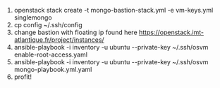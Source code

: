 1. openstack stack create -t mongo-bastion-stack.yml -e vm-keys.yml singlemongo
2. cp config ~/.ssh/config
3. change bastion with floating ip found here https://openstack.imt-atlantique.fr/project/instances/
4. ansible-playbook -i inventory -u ubuntu --private-key ~/.ssh/osvm enable-root-access.yaml
5. ansible-playbook -i inventory -u ubuntu --private-key ~/.ssh/osvm mongo-playbook.yml.yaml
6. profit!

